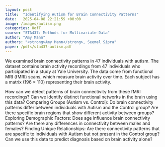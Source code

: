 ```yaml
---
layout: post
title:  "Identifying Autism for Brain Connectivity Patterns"
date:   2025-04-08 22:21:59 +00:00
image: /images/autism.png
categories: UofT
course: "STA437: Methods for Multivariate Data"
author: "Amy Mann"
authors: "<strong>Amy Mann</strong>, Seemal Sipra"
paper: /pdfs/sta437-autism.pdf
---
```

We examined brain connectivity patterns in 47 individuals with autism. The dataset contains brain activity recordings from 47 individuals who participated in a study at Yale University. The data come from functional MRI (fMRI) scans, which measure brain activity over time. Each subject has a matrix (196 × 110) representing their brain activity.

How can we detect patterns of brain connectivity from these fMRI recordings? Can we identify distinct functional networks in the brain using this data? Comparing Groups (Autism vs. Control): Do brain connectivity patterns differ between individuals with Autism and the Control group? Are there specific brain regions that show different activity between groups? Exploring Demographic Factors: Does age influence brain connectivity patterns? Are there any differences in connectivity between males and females? Finding Unique Relationships: Are there connectivity patterns that are specific to individuals with Autism but not present in the Control group? Can we use this data to predict diagnosis based on brain activity alone?